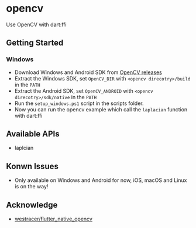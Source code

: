 # opencv

Use OpenCV with dart:ffi

## Getting Started

### Windows

- Download Windows and Android SDK from [OpenCV releases](https://opencv.org/releases/)
- Extract the Windows SDK, set `OpenCV_DIR` with `<opencv direcotry>/build` in the `PATH`
- Extract the Android SDK, set `OpenCV_ANDROID` with `<opencv direcotry>/sdk/native` in the `PATH`
- Run the `setup_windows.ps1` script in the scripts folder.
- Now you can run the opencv example which call the `laplacian` function with dart:ffi

## Available APIs

- laplcian

## Konwn Issues

- Only available on Windows and Android for now, iOS, macOS and Linux is on the way!

## Acknowledge

- [westracer/flutter_native_opencv](https://github.com/westracer/flutter_native_opencv)
